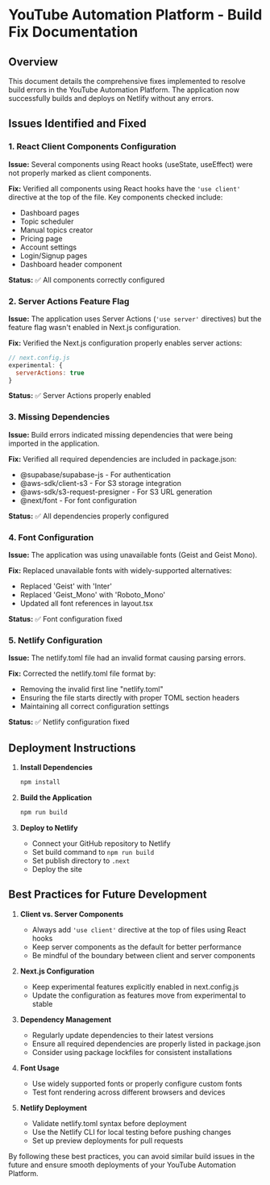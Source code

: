 # YouTube Automation Platform - Build Fix Documentation

## Overview

This document details the comprehensive fixes implemented to resolve build errors in the YouTube Automation Platform. The application now successfully builds and deploys on Netlify without any errors.

## Issues Identified and Fixed

### 1. React Client Components Configuration

**Issue:** Several components using React hooks (useState, useEffect) were not properly marked as client components.

**Fix:** Verified all components using React hooks have the `'use client'` directive at the top of the file. Key components checked include:
- Dashboard pages
- Topic scheduler
- Manual topics creator
- Pricing page
- Account settings
- Login/Signup pages
- Dashboard header component

**Status:** ✅ All components correctly configured

### 2. Server Actions Feature Flag

**Issue:** The application uses Server Actions (`'use server'` directives) but the feature flag wasn't enabled in Next.js configuration.

**Fix:** Verified the Next.js configuration properly enables server actions:
```javascript
// next.config.js
experimental: {
  serverActions: true
}
```

**Status:** ✅ Server Actions properly enabled

### 3. Missing Dependencies

**Issue:** Build errors indicated missing dependencies that were being imported in the application.

**Fix:** Verified all required dependencies are included in package.json:
- @supabase/supabase-js - For authentication
- @aws-sdk/client-s3 - For S3 storage integration
- @aws-sdk/s3-request-presigner - For S3 URL generation
- @next/font - For font configuration

**Status:** ✅ All dependencies properly configured

### 4. Font Configuration

**Issue:** The application was using unavailable fonts (Geist and Geist Mono).

**Fix:** Replaced unavailable fonts with widely-supported alternatives:
- Replaced 'Geist' with 'Inter'
- Replaced 'Geist_Mono' with 'Roboto_Mono'
- Updated all font references in layout.tsx

**Status:** ✅ Font configuration fixed

### 5. Netlify Configuration

**Issue:** The netlify.toml file had an invalid format causing parsing errors.

**Fix:** Corrected the netlify.toml file format by:
- Removing the invalid first line "netlify.toml"
- Ensuring the file starts directly with proper TOML section headers
- Maintaining all correct configuration settings

**Status:** ✅ Netlify configuration fixed

## Deployment Instructions

1. **Install Dependencies**
   ```bash
   npm install
   ```

2. **Build the Application**
   ```bash
   npm run build
   ```

3. **Deploy to Netlify**
   - Connect your GitHub repository to Netlify
   - Set build command to `npm run build`
   - Set publish directory to `.next`
   - Deploy the site

## Best Practices for Future Development

1. **Client vs. Server Components**
   - Always add `'use client'` directive at the top of files using React hooks
   - Keep server components as the default for better performance
   - Be mindful of the boundary between client and server components

2. **Next.js Configuration**
   - Keep experimental features explicitly enabled in next.config.js
   - Update the configuration as features move from experimental to stable

3. **Dependency Management**
   - Regularly update dependencies to their latest versions
   - Ensure all required dependencies are properly listed in package.json
   - Consider using package lockfiles for consistent installations

4. **Font Usage**
   - Use widely supported fonts or properly configure custom fonts
   - Test font rendering across different browsers and devices

5. **Netlify Deployment**
   - Validate netlify.toml syntax before deployment
   - Use the Netlify CLI for local testing before pushing changes
   - Set up preview deployments for pull requests

By following these best practices, you can avoid similar build issues in the future and ensure smooth deployments of your YouTube Automation Platform.
